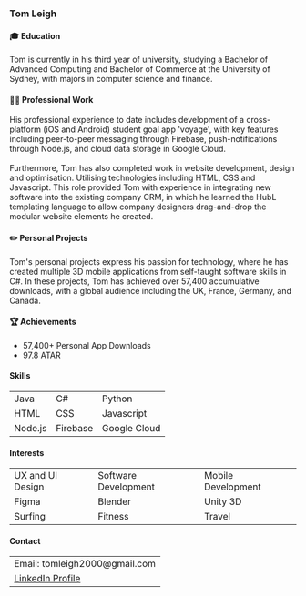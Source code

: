 <h3>Tom Leigh</h3>

<h4>🎓 Education</h4>
Tom is currently in his third year of university, studying a Bachelor of Advanced Computing and Bachelor of Commerce at the University of Sydney, with majors in computer science and finance.

<h4>👨‍💻 Professional Work</h4>
His professional experience to date includes development of a cross-platform (iOS and Android) student goal app 'voyage', with key features including peer-to-peer messaging through Firebase, push-notifications through Node.js, and cloud data storage in Google Cloud. 
<br/><br/>
Furthermore, Tom has also completed work in website development, design and optimisation. Utilising technologies including HTML, CSS and Javascript. This role provided Tom with experience in integrating new software into the existing company CRM, in which he learned the HubL templating language to allow company designers drag-and-drop the modular website elements he created.

<h4>✏️ Personal Projects</h4>
Tom's personal projects express his passion for technology, where he has created multiple 3D mobile applications from self-taught software skills in C#. In these projects, Tom has achieved over 57,400 accumulative downloads, with a global audience including the UK, France, Germany, and Canada.

<h4>🏆 Achievements</h4>
<ul>
  <li>57,400+ Personal App Downloads</li>
  <li>97.8 ATAR</li>
</ul>

<h4>Skills</h4>
<table>
  <tr>
    <td>Java</td>
    <td>C#</td> 
    <td>Python</td>
  </tr>
  <tr>
    <td>HTML</td>
    <td>CSS</td> 
    <td>Javascript</td>
  </tr>
  <tr>
    <td>Node.js</td>
    <td>Firebase</td> 
    <td>Google Cloud</td>
  </tr>
</table>
  
<h4>Interests</h4>
  <table>
  <tr>
    <td>UX and UI Design</td>
    <td>Software Development</td> 
    <td>Mobile Development</td>
  </tr>
  <tr>
    <td>Figma</td>
    <td>Blender</td> 
    <td>Unity 3D</td>
  </tr>
  <tr>
    <td>Surfing</td>
    <td>Fitness</td> 
    <td>Travel</td>
  </tr>
</table>

<h4>Contact</h4>
  <table>
  <tr>
    <td>Email: tomleigh2000@gmail.com</td>
  </tr>
  <tr>
    <td><a href="www.linkedin.com/in/tomleigh2000">LinkedIn Profile</a></td>
  </tr>
</table>

  
<!---
tomleigh/tomleigh is a ✨ special ✨ repository because its `README.md` (this file) appears on your GitHub profile.
You can click the Preview link to take a look at your changes.
--->
